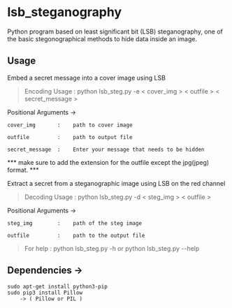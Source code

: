 # lsb_steganography
Python program based on least significant bit (LSB) steganography, one of the basic stegonographical methods to hide data inside an image.

## Usage

Embed a secret message into a cover image using LSB

> Encoding Usage : python lsb_steg.py -e < cover_img > < outfile > < secret_message > 

Positional Arguments ->

    cover_img       :    path to cover image
    
    outfile         :    path to output file
    
    secret_message  :    Enter your message that needs to be hidden
    

   *** make sure to add the extension for the outfile except the jpg(jpeg) format. ***
    

 Extract a secret from a steganographic image using LSB on the red channel
 
 > Decoding Usage : python lsb_steg.py -d < steg_img > < outfile > 
 
 Positional Arguments ->
 
    steg_img        :    path of the steg image
    
    outfile         :    path to the output file
    
> For help       : python lsb_steg.py -h or python lsb_steg.py --help 


## Dependencies ->
    sudo apt-get install python3-pip
    sudo pip3 install Pillow
        -> ( Pillow or PIL )    


